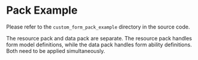 # Pack Example

Please refer to the `custom_form_pack_example` directory in the source code.

The resource pack and data pack are separate. The resource pack handles form model definitions, while the data pack handles form ability definitions. Both need to be applied simultaneously.

